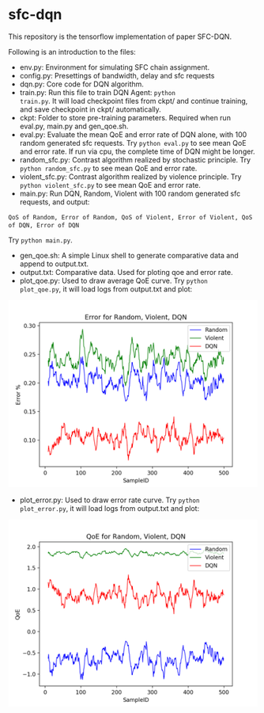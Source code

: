 # sfc-dqn

This repository is the tensorflow implementation of paper SFC-DQN.

Following is an introduction to the files:

* env.py: Environment for simulating SFC chain assignment.
* config.py: Presettings of bandwidth, delay and sfc requests
* dqn.py: Core code for DQN algorithm.
* train.py: Run this file to train DQN Agent: <code>python train.py</code>. It will load checkpoint files from ckpt/ and continue training, and save checkpoint in ckpt/ automatically.
* ckpt: Folder to store pre-training parameters. Required when run eval.py, main.py and gen_qoe.sh.
* eval.py: Evaluate the mean QoE and error rate of DQN alone, with 100 random generated sfc requests. Try <code>python eval.py</code> to see mean QoE and error rate. If run via cpu, the complete time of DQN might be longer.
* random_sfc.py: Contrast algorithm realized by stochastic principle. Try <code>python random_sfc.py</code> to see mean QoE and error rate.
* violent_sfc.py: Contrast algorithm realized by violence principle. Try <code>python violent_sfc.py</code> to see mean QoE and error rate.
* main.py: Run DQN, Random, Violent with 100 random generated sfc requests, and output: 
```
QoS of Random, Error of Random, QoS of Violent, Error of Violent, QoS of DQN, Error of DQN
```
Try <code>python main.py</code>.
* gen_qoe.sh: A simple Linux shell to generate comparative data and append to output.txt.
* output.txt: Comparative data. Used for ploting qoe and error rate.
* plot_qoe.py: Used to draw average QoE curve. Try <code>python plot_qoe.py</code>, it will load logs from output.txt and plot:

![](figure_error.png)

* plot_error.py: Used to draw error rate curve. Try <code>python plot_error.py</code>, it will load logs from output.txt and plot:

![](figure_QoE.png)
